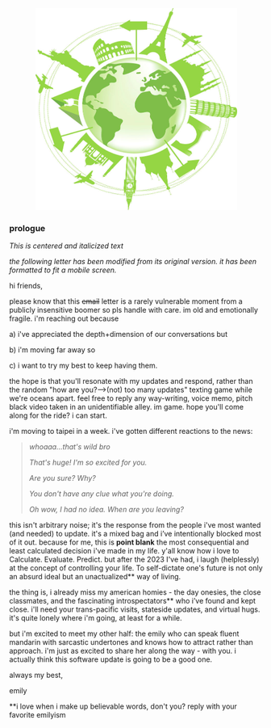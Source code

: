 <p align="center">
  <img src="/assets/img/travel.jpg" width="400" height="400"/>
</p>

### prologue

<p align="center;font-size: 6px"><em>This is centered and italicized text</em></p>

<p align="center; font-size: 10px"><em>the following letter has been modified from its original version. it has been formatted to fit a mobile screen.</em></p>

hi friends,

please know that this ~~email~~ letter is a rarely vulnerable moment from a publicly insensitive boomer so pls handle with care. im old and emotionally fragile. i'm reaching out because 

a) i've appreciated the depth+dimension of our conversations but 

b) i'm moving far away so 

c) i want to try my best to keep having them. 

the hope is that you'll resonate with my updates and respond, rather than the random "how are you?—>(not) too many updates" texting game while we're oceans apart. feel free to reply any way-writing, voice memo, pitch black video taken in an unidentifiable alley. im game. hope you'll come along for the ride? i can start. 

i'm moving to taipei in a week. i've gotten different reactions to the news: 

>_whoaaa...that's wild bro_
>
>_That's huge! I'm so excited for you._
>
>_Are you sure? Why?_
>
>_You don't have any clue what you're doing._
>
>_Oh wow, I had no idea. When are you leaving?_

this isn't arbitrary noise; it's the response from the people i've most wanted (and needed) to update. it's a mixed bag and i’ve intentionally blocked most of it out. because for me, this is **point blank** the most consequential and least calculated decision i've made in my life. y'all know how i love to Calculate. Evaluate. Predict. but after the 2023 I've had, i laugh (helplessly) at the concept of controlling your life. To self-dictate one's future is not only an absurd ideal but an unactualized** way of living.

the thing is, i already miss my american homies - the day onesies, the close classmates, and the fascinating introspectators** who i’ve found and kept close. i'll need your trans-pacific visits, stateside updates, and virtual hugs. it's quite lonely where i'm going, at least for a while.

but i'm excited to meet my other half: the emily who can speak fluent mandarin with sarcastic undertones and knows how to attract rather than approach. i'm just as excited to share her along the way - with you. i actually think this software update is going to be a good one.

always my best,

emily 

**i love when i make up believable words, don't you? reply with your favorite emilyism 
